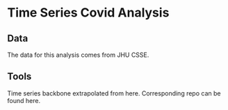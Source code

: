 # Time Series Covid Analysis

## Data

The data for this analysis comes from JHU CSSE.

## Tools

Time series backbone extrapolated from here[](https://towardsdatascience.com/time-series-machine-learning-regression-framework-9ea33929009a). Corresponding repo can be found here[](https://github.com/pourya-ir/Medium).